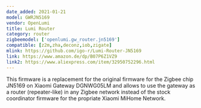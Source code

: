 ```yaml
---
date_added: 2021-01-21
model: GWRJN5169
vendor: OpenLumi 
title: Lumi Router
category: router
zigbeemodel: ['openlumi.gw_router.jn5169']
compatible: [z2m,zha,deconz,iob,zigate]
mlink: https://github.com/igo-r/Lumi-Router-JN5169
link: https://www.amazon.de/dp/B07P6Z1VZ9
link2: https://www.aliexpress.com/item/32950752296.html
---
```

This firmware is a replacement for the original firmware for the Zigbee chip JN5169 on Xiaomi Gateway DGNWG05LM and allows to use the gateway as a router (repeater-like) in any Zigbee network instead of the stock coordinator firmware for the propriate Xiaomi MiHome Network.